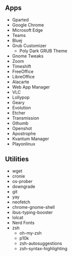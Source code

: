 ## Apps
* Gparted  
* Google Chrome  
* Microsoft Edge  
* Teams  
* Bluej  
* Grub Customizer 
  + Poly Dark GRUB Theme 
* Gnome Tweaks  
* Zoom  
* Timeshift  
* FreeOffice  
* LibreOffice  
* Alacarte  
* Web App Manager  
* VLC
* Lollypop  
* Geary  
* Evolution  
* Etcher  
* Transmission  
* Gthumb  
* Openshot    
* Apostrophe  
* Kvantum Manager  
* Playonlinux

## Utilities
* wget  
* cronie  
* os-prober  
* downgrade  
* git  
* yay  
* neofetch  
* chrome-gnome-shell  
* ibus-typing-booster 
* lolcat  
* Nerd Fonts  
* zsh 
  + oh-my-zsh
  + p10k
  + zsh-autosuggestions
  + zsh-syntax-highlighting  